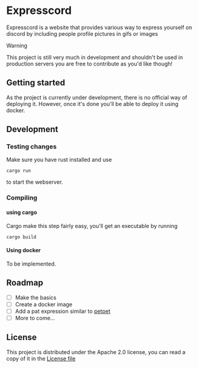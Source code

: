 # Expresscord
Expresscord is a website that provides various way to express yourself on discord by including people profile pictures in gifs or images

> [!WARNING]
> This project is still very much in development and shouldn't be used in production servers
> you are free to contribute as you'd like though!

## Getting started
As the project is currently under development, there is no official way of deploying it. However, once it's done you'll be able to deploy it using docker.

## Development
### Testing changes
Make sure you have rust installed and use
```shell
cargo run
```
to start the webserver.

### Compiling
#### using cargo
Cargo make this step fairly easy, you'll get an executable by running
```shell
cargo build
```

#### Using docker
To be implemented.

## Roadmap
- [ ] Make the basics
- [ ] Create a docker image
- [ ] Add a pat expression similar to [petpet](https://benisland.neocities.org/petpet/)
- [ ] More to come...

## License
This project is distributed under the Apache 2.0 license, you can read a copy of it in the [License file](./LICENSE)